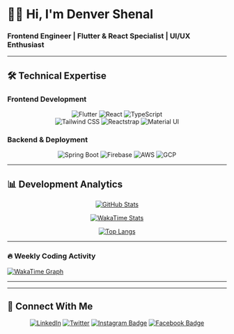 # 👨‍💻 Hi, I'm Denver Shenal
### **Frontend Engineer | Flutter & React Specialist | UI/UX Enthusiast**  

---

## 🛠 **Technical Expertise**  

### **Frontend Development**  
<div align="center">
  
![Flutter](https://img.shields.io/badge/-Flutter-02569B?style=for-the-badge&logo=flutter&logoColor=white)
![React](https://img.shields.io/badge/-React-61DAFB?style=for-the-badge&logo=react&logoColor=black)
![TypeScript](https://img.shields.io/badge/-TypeScript-3178C6?style=for-the-badge&logo=typescript&logoColor=white)  
![Tailwind CSS](https://img.shields.io/badge/-Tailwind_CSS-06B6D4?style=for-the-badge&logo=tailwind-css&logoColor=white)
![Reactstrap](https://img.shields.io/badge/-Reactstrap-61DAFB?style=for-the-badge&logo=react&logoColor=black)
![Material UI](https://img.shields.io/badge/-MUI-007FFF?style=for-the-badge&logo=mui&logoColor=white)

</div>

### **Backend & Deployment**  
<div align="center">

![Spring Boot](https://img.shields.io/badge/-Spring_Boot-6DB33F?style=for-the-badge&logo=spring-boot&logoColor=white)
![Firebase](https://img.shields.io/badge/-Firebase-FFCA28?style=for-the-badge&logo=firebase&logoColor=black)
![AWS](https://img.shields.io/badge/-AWS-232F3E?style=for-the-badge&logo=amazon-aws&logoColor=white)
![GCP](https://img.shields.io/badge/-Google_Cloud-4285F4?style=for-the-badge&logo=google-cloud&logoColor=white)

</div>

---

## 📊 **Development Analytics**  

<div align="center">

<!-- GitHub Stats -->
[![GitHub Stats](https://github-readme-stats.vercel.app/api?username=Paradox2405&show_icons=true&theme=algolia&hide_title=true)](https://github.com/Paradox2405)

<!-- WakaTime Stats -->
[![WakaTime Stats](https://github-readme-stats.vercel.app/api/wakatime?username=@Paradox2405&layout=compact&theme=algolia&custom_title=All%20Time%20Development%20Breakdown)](https://wakatime.com/@Paradox2405)

<!-- Top Languages -->
[![Top Langs](https://github-readme-stats.vercel.app/api/top-langs/?username=Paradox2405\&layout=donut&theme=algolia)](https://github.com/Paradox2405/github-readme-stats)

</div>

---

### 🔥 **Weekly Coding Activity**  
<!-- WakaTime Graph - Light Theme -->
[![WakaTime Graph](https://wakatime.com/share/Paradox2405/7f8a1f2d-3f3e-4b5f-9c1d-8e5b3f2a1c1c.svg)](https://wakatime.com/@Paradox2405)

---
---


## 🔗 **Connect With Me**  

<div align="center">

[![LinkedIn](https://img.shields.io/badge/-LinkedIn-0A66C2?style=for-the-badge&logo=linkedin&logoColor=white)](https://linkedin.com/in/denver-shenal)
[![Twitter](https://img.shields.io/badge/-Twitter-1DA1F2?style=for-the-badge&logo=twitter&logoColor=white)](https://twitter.com/Paradox2405)
[![Instagram Badge](https://img.shields.io/badge/-Instagram-e4405f?style=for-the-badge&logo=Instagram&logoColor=white)](https://instagram.com/_therover_/)
[![Facebook Badge](https://img.shields.io/badge/-Facebook-0088cc?style=for-the-badge&logo=Facebook&logoColor=white)](https://facebook.com/denvershenal/)

</div>
